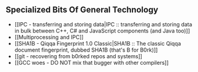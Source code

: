 ## Specialized Bits Of General Technology
+ [[IPC - transferring and storing data|IPC :: transferring and storing data in bulk between C++, C# and JavaScript components (and Java too)]]
+ [[Multiprocessing and IPC]]
+ [[SHA1B - Qiqqa Fingerprint 1.0 Classic|SHA1B :: The classic Qiqqa document fingerprint, dubbed SHA1B (that's B for B0rk)]]
+ [[git - recovering from b0rked repos and systems]]
+ [[GCC woes - DO NOT mix that bugger with other compilers]]
